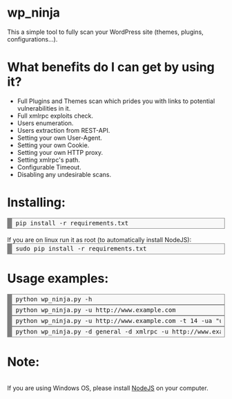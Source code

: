 # wp_ninja
This a simple tool to fully scan your WordPress site (themes, plugins, configurations...).
# What benefits do I can get by using it?
<ul>
  <li>Full Plugins and Themes scan which prides you with links to potential vulnerabilities in it.</li>
  <li>Full xmlrpc exploits check.</li>
  <li>Users enumeration.</li>
  <li>Users extraction from REST-API.</li>
  <li>Setting your own User-Agent.</li>
  <li>Setting your own Cookie.</li>
  <li>Setting your own HTTP proxy.</li>
  <li>Setting xmlrpc's path.</li>
  <li>Configurable Timeout.</li>
  <li>Disabling any undesirable scans.</li>
</ul>

# Installing:

<div style="background: #f8f8f8; overflow:auto;width:auto;border:solid gray;border-width:.1em .1em .1em .8em;padding:.2em .6em;"><pre style="margin: 0; line-height: 125%">pip install -r requirements.txt
</pre></div>
<br>If you are on linux run it as root (to automatically install NodeJS):
<div style="background: #f8f8f8; overflow:auto;width:auto;border:solid gray;border-width:.1em .1em .1em .8em;padding:.2em .6em;"><pre style="margin: 0; line-height: 125%">sudo pip install -r requirements.txt
</pre></div>

# Usage examples:

<div style="background: #f8f8f8; overflow:auto;width:auto;border:solid gray;border-width:.1em .1em .1em .8em;padding:.2em .6em;"><pre style="margin: 0; line-height: 125%">python wp_ninja.py -h
</pre></div>
<div style="background: #f8f8f8; overflow:auto;width:auto;border:solid gray;border-width:.1em .1em .1em .8em;padding:.2em .6em;"><pre style="margin: 0; line-height: 125%">python wp_ninja.py -u http://www.example.com
</pre></div>
<div style="background: #f8f8f8; overflow:auto;width:auto;border:solid gray;border-width:.1em .1em .1em .8em;padding:.2em .6em;"><pre style="margin: 0; line-height: 125%">python wp_ninja.py -u http://www.example.com -t 14 -ua "user agent string" -c "cookie string" -p "127.0.0.1:8080" -x /xmlrpc.php
</pre></div>
<div style="background: #f8f8f8; overflow:auto;width:auto;border:solid gray;border-width:.1em .1em .1em .8em;padding:.2em .6em;"><pre style="margin: 0; line-height: 125%">python wp_ninja.py -d general -d xmlrpc -u http://www.example.com
</pre></div>

# Note:

<br>If you are using Windows OS, please install <a href="https://nodejs.org/en/download/">NodeJS</a> on your computer.
